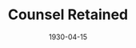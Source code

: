 ---
title: Counsel Retained
date: 1930-04-15
closing_date:
layout: productions
featured_image:
image_caption:
image_credit:
playbill:
Theatre: Theatre Jacksonville
cast:
- Peg Woffington: Birsa Shepard
- Edmund Burke: Carl Cesery
- Richard Greville: Charlie Tutewiler
crew:
- Director: Gertrude F. Jacobi
- Props:
  - Jeannette Grether Borum
  - John Richard Grether
- Staging: Margaret Pumpelly
- Staging Assistant:
  - Carl Cesery
  - Martin S. Fabian
  - Ralph Cooper
external_links:
---